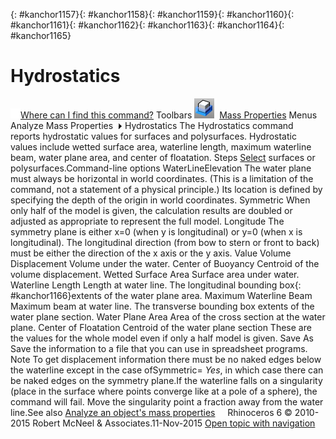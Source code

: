 ---
---

{: #kanchor1157}{: #kanchor1158}{: #kanchor1159}{: #kanchor1160}{: #kanchor1161}{: #kanchor1162}{: #kanchor1163}{: #kanchor1164}{: #kanchor1165}
# Hydrostatics
 [![images/transparent.gif](images/transparent.gif)Where can I find this command?](javascript:void(0);) Toolbars
![images/hydrostatics.png](images/hydrostatics.png) [Mass Properties](mass-properties-toolbar.html) 
Menus
Analyze
Mass Properties![images/menuarrow.gif](images/menuarrow.gif)
Hydrostatics
The Hydrostatics command reports hydrostatic values for surfaces and polysurfaces.
Hydrostatic values include wetted surface area, waterline length, maximum waterline beam, water plane area, and center of floatation.
Steps
 [Select](select-objects.html) surfaces or polysurfaces.Command-line options
WaterLineElevation
The water plane must always be horizontal in world coordinates. (This is a limitation of the command, not a statement of a physical principle.) Its location is defined by specifying the depth of the origin in world coordinates.
Symmetric
When only half of the model is given, the calculation results are doubled or adjusted as appropriate to represent the full model.
Longitude
The symmetry plane is either x=0 (when y is longitudinal) or y=0 (when x is longitudinal). The longitudinal direction (from bow to stern or front to back) must be either the direction of the x&#160;axis or the y&#160;axis.
Value
Volume Displacement
Volume under the water.
Center of Buoyancy
Centroid of the volume displacement.
Wetted Surface Area
Surface area under water.
Waterline Length
Length at water line. The longitudinal bounding box{: #kanchor1166}extents of the water plane area.
Maximum Waterline Beam
Maximum beam at water line. The transverse bounding box extents of the water plane section.
Water Plane Area
Area of the cross section at the water plane.
Center of Floatation
Centroid of the water plane section These are the values for the whole model even if only a half model is given.
Save As
Save the information to a file that you can use in spreadsheet programs.
Note
To get displacement information there must be no naked edges below the waterline except in the case ofSymmetric= *Yes*, in which case there can be naked edges on the symmetry plane.If the waterline falls on a singularity (place in the surface where points converge like at a pole of a sphere), the command will fail. Move the singularity point a fraction away from the water line.See also
 [Analyze an object's mass properties](sak-massproperties.html) 
&#160;
&#160;
Rhinoceros 6 © 2010-2015 Robert McNeel &amp; Associates.11-Nov-2015
 [Open topic with navigation](hydrostatics.html) 

